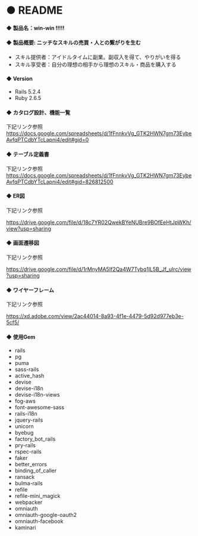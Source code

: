 # ● README


#### ◆ 製品名：win-win !!!!!

#### ◆ 製品概要: ニッチなスキルの売買・人との繋がりを生む
* スキル提供者：アイドルタイムに副業。副収入を得て、やりがいを得る
* スキル享受者：自分の理想の相手から理想のスキル・商品を購入する

#### ◆ Version
* Rails 5.2.4
* Ruby 2.6.5

#### ◆ カタログ設計、機能一覧
下記リンク参照
https://docs.google.com/spreadsheets/d/1fFnnkvVg_GTK2HWN7gm73EybeAvfqPTCdbYTcLapni4/edit#gid=0

#### ◆ テーブル定義書
下記リンク参照
https://docs.google.com/spreadsheets/d/1fFnnkvVg_GTK2HWN7gm73EybeAvfqPTCdbYTcLapni4/edit#gid=826812500

#### ◆ ER図
下記リンク参照

https://drive.google.com/file/d/18c7YR02QwekBYeNUBre9BOfEeHtJpWKh/view?usp=sharing

#### ◆ 画面遷移図
下記リンク参照

https://drive.google.com/file/d/1rMnyMA5If2Qa4W7Tybq1lL5B_Jf_ulrc/view?usp=sharing

#### ◆ ワイヤーフレーム
下記リンク参照

https://xd.adobe.com/view/2ac44014-8a93-4f1e-4479-5d92d977eb3e-5cf5/

#### ◆ 使用Gem
* rails
* pg
* puma
* sass-rails
* active_hash
* devise
* devise-i18n
* devise-i18n-views
* fog-aws
* font-awesome-sass
* rails-i18n
* jquery-rails
* unicorn
* byebug
* factory_bot_rails
* pry-rails
* rspec-rails
* faker
* better_errors
* binding_of_caller
* ransack
* bulma-rails
* refile
* refile-mini_magick
* webpacker
* omniauth
* omniauth-google-oauth2
* omniauth-facebook
* kaminari